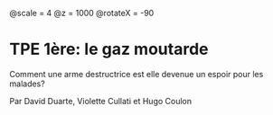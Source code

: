 @scale = 4
@z = 1000
@rotateX = -90
# TPE 1ère: le gaz moutarde


Comment une arme destructrice est elle devenue un espoir pour les malades?


Par David Duarte, Violette Cullati et Hugo Coulon
